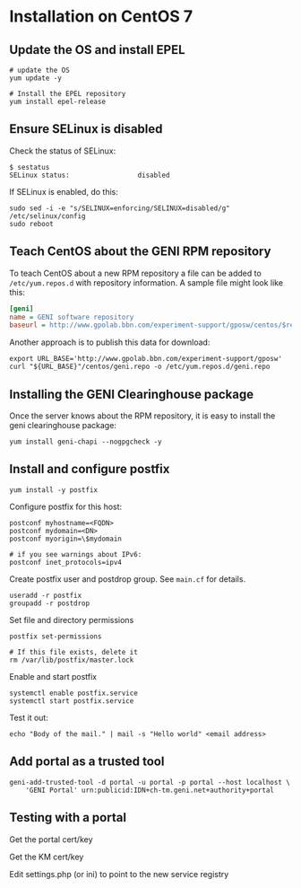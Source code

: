 Installation on CentOS 7
========================

Update the OS and install EPEL
------------------------------

```Shell
# update the OS
yum update -y

# Install the EPEL repository
yum install epel-release
```

Ensure SELinux is disabled
--------------------------

Check the status of SELinux:

```Shell
$ sestatus
SELinux status:                 disabled
```

If SELinux is enabled, do this:
```Shell
sudo sed -i -e "s/SELINUX=enforcing/SELINUX=disabled/g" /etc/selinux/config
sudo reboot
```

Teach CentOS about the GENI RPM repository
------------------------------------------

To teach CentOS about a new RPM repository a file can be added to
`/etc/yum.repos.d` with repository information. A sample file
might look like this:

```INI
[geni]
name = GENI software repository
baseurl = http://www.gpolab.bbn.com/experiment-support/gposw/centos/$releasever/os/$basearch/
```

Another approach is to publish this data for download:
```Shell
export URL_BASE='http://www.gpolab.bbn.com/experiment-support/gposw'
curl "${URL_BASE}"/centos/geni.repo -o /etc/yum.repos.d/geni.repo
```

Installing the GENI Clearinghouse package
-----------------------------------------

Once the server knows about the RPM repository, it is easy to 
install the geni clearinghouse package:

```Shell
yum install geni-chapi --nogpgcheck -y
```

Install and configure postfix
-----------------------------

```Shell
yum install -y postfix
```

Configure postfix for this host:

```Shell
postconf myhostname=<FQDN>
postconf mydomain=<DN>
postconf myorigin=\$mydomain

# if you see warnings about IPv6:
postconf inet_protocols=ipv4
```

Create postfix user and postdrop group. See `main.cf` for details.

```Shell
useradd -r postfix
groupadd -r postdrop
```

Set file and directory permissions

```Shell
postfix set-permissions

# If this file exists, delete it
rm /var/lib/postfix/master.lock
```

Enable and start postfix

```Shell
systemctl enable postfix.service
systemctl start postfix.service
```

Test it out:
```Shell
echo "Body of the mail." | mail -s "Hello world" <email address>
```

Add portal as a trusted tool
----------------------------

```Shell
geni-add-trusted-tool -d portal -u portal -p portal --host localhost \
    'GENI Portal' urn:publicid:IDN+ch-tm.geni.net+authority+portal
```

Testing with a portal
---------------------

Get the portal cert/key

Get the KM cert/key

Edit settings.php (or ini) to point to the new service registry
